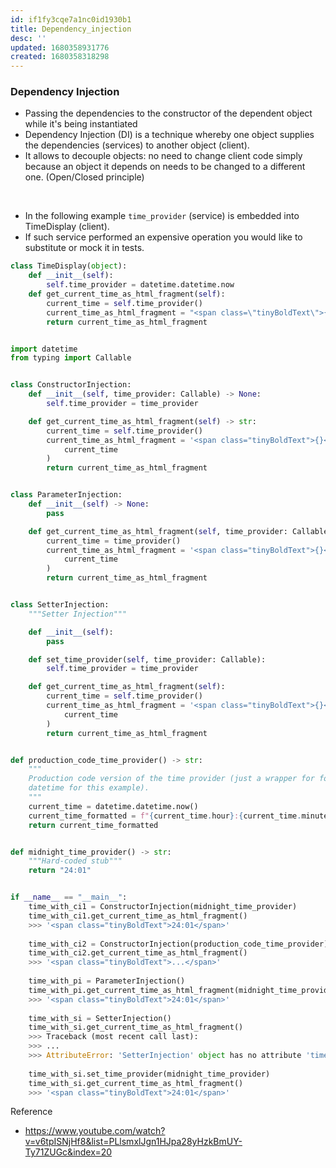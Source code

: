 ```yaml
---
id: if1fy3cqe7a1nc0id1930b1
title: Dependency_injection
desc: ''
updated: 1680358931776
created: 1680358318298
---
```


### Dependency Injection
- Passing the dependencies to the constructor of the dependent object while it's being instantiated
- Dependency Injection (DI) is a technique whereby one object supplies the dependencies (services) to another object (client).
- It allows to decouple objects: no need to change client code simply because an object it depends on needs to be changed to a different one. (Open/Closed principle)


<br>

- In the following example `time_provider` (service) is embedded into TimeDisplay (client).
- If such service performed an expensive operation you would like to substitute or mock it in tests.

``` python
class TimeDisplay(object):
    def __init__(self):
        self.time_provider = datetime.datetime.now
    def get_current_time_as_html_fragment(self):
        current_time = self.time_provider()
        current_time_as_html_fragment = "<span class=\"tinyBoldText\">{}</span>".format(current_time)
        return current_time_as_html_fragment
```

``` python

import datetime
from typing import Callable


class ConstructorInjection:
    def __init__(self, time_provider: Callable) -> None:
        self.time_provider = time_provider

    def get_current_time_as_html_fragment(self) -> str:
        current_time = self.time_provider()
        current_time_as_html_fragment = '<span class="tinyBoldText">{}</span>'.format(
            current_time
        )
        return current_time_as_html_fragment


class ParameterInjection:
    def __init__(self) -> None:
        pass

    def get_current_time_as_html_fragment(self, time_provider: Callable) -> str:
        current_time = time_provider()
        current_time_as_html_fragment = '<span class="tinyBoldText">{}</span>'.format(
            current_time
        )
        return current_time_as_html_fragment


class SetterInjection:
    """Setter Injection"""

    def __init__(self):
        pass

    def set_time_provider(self, time_provider: Callable):
        self.time_provider = time_provider

    def get_current_time_as_html_fragment(self):
        current_time = self.time_provider()
        current_time_as_html_fragment = '<span class="tinyBoldText">{}</span>'.format(
            current_time
        )
        return current_time_as_html_fragment


def production_code_time_provider() -> str:
    """
    Production code version of the time provider (just a wrapper for formatting
    datetime for this example).
    """
    current_time = datetime.datetime.now()
    current_time_formatted = f"{current_time.hour}:{current_time.minute}"
    return current_time_formatted


def midnight_time_provider() -> str:
    """Hard-coded stub"""
    return "24:01"


if __name__ == "__main__":
    time_with_ci1 = ConstructorInjection(midnight_time_provider)
    time_with_ci1.get_current_time_as_html_fragment()
    >>> '<span class="tinyBoldText">24:01</span>'
    
    time_with_ci2 = ConstructorInjection(production_code_time_provider)
    time_with_ci2.get_current_time_as_html_fragment()
    >>> '<span class="tinyBoldText">...</span>'
    
    time_with_pi = ParameterInjection()
    time_with_pi.get_current_time_as_html_fragment(midnight_time_provider)
    >>> '<span class="tinyBoldText">24:01</span>'
    
    time_with_si = SetterInjection()
    time_with_si.get_current_time_as_html_fragment()
    >>> Traceback (most recent call last):
    >>> ...
    >>> AttributeError: 'SetterInjection' object has no attribute 'time_provider'
    
    time_with_si.set_time_provider(midnight_time_provider)
    time_with_si.get_current_time_as_html_fragment()
    >>> '<span class="tinyBoldText">24:01</span>'
```

Reference
- https://www.youtube.com/watch?v=v6tpISNjHf8&list=PLlsmxlJgn1HJpa28yHzkBmUY-Ty71ZUGc&index=20